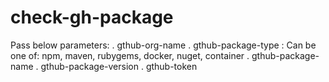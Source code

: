 # check-gh-package
Pass below parameters:
. gthub-org-name
. gthub-package-type : Can be one of: npm, maven, rubygems, docker, nuget, container
. gthub-package-name
. gthub-package-version
. gthub-token
